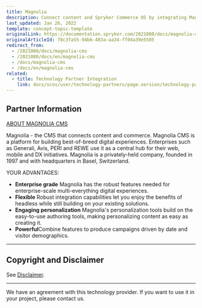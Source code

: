 ```yaml
---
title: Magnolia
description: Connect content and Spryker Commerce OS by integrating Magnolia CMS.
last_updated: Jan 26, 2022
template: concept-topic-template
originalLink: https://documentation.spryker.com/2021080/docs/magnolia-cms
originalArticleId: 78c3fa55-94b6-483a-aa34-ff04a39e5505
redirect_from:
  - /2021080/docs/magnolia-cms
  - /2021080/docs/en/magnolia-cms
  - /docs/magnolia-cms
  - /docs/en/magnolia-cms
related:
  - title: Technology Partner Integration
    link: docs/scos/user/technology-partners/page.version/technology-partners.html
---
```


## Partner Information

[ABOUT MAGNOLIA CMS](https://www.magnolia-cms.com)

Magnolia - the CMS that connects content and commerce. Magnolia CMS is a platform for building best-of-breed digital experiences. Enterprises such as Generali, Avis, PERI and REWE use it as a central hub for their web, mobile and DX initiatives. Magnolia is a privately-held company, founded in 1997 and with headquarters in Basel, Switzerland.

 YOUR ADVANTAGES:

* **Enterprise grade** Magnolia has the robust features needed for enterprise-scale multi-everything digital experiences.
* **Flexible** Robust integration capabilities let you enjoy the benefits of headless while still building on your existing solutions.
* **Engaging personalization** Magnolia's personalization tools build on the easy-to-use authoring tools, making personalizing content as easy as creating it.
* **Powerful**Combine features to produce campaigns driven by date and visitor demographics.

---

## Copyright and Disclaimer

See [Disclaimer](https://github.com/spryker/spryker-documentation).

---
We have an agreement with this technology provider. If you want to use it in your project, please contact us.

<div class="hubspot-form js-hubspot-form" data-portal-id="2770802" data-form-id="163e11fb-e833-4638-86ae-a2ca4b929a41" id="hubspot-1"></div>
